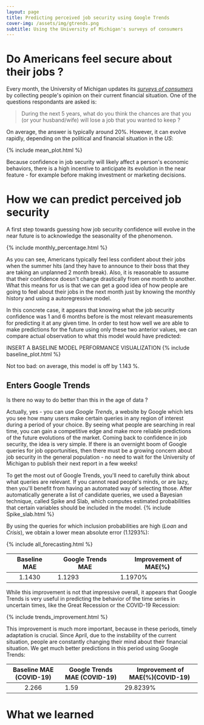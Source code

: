 ```yaml
---
layout: page
title: Predicting perceived job security using Google Trends
cover-img: /assets/img/gtrends.png
subtitle: Using the University of Michigan's surveys of consumers
---
```


# Do Americans feel secure about their jobs ?
Every month, the University of Michigan updates its *[surveys of consumers](https://data.sca.isr.umich.edu/data-archive/mine.php "Link to the surveys")* by collecting people's opinion on their current financial situation. One of the questions respondants are asked is:
>During the next 5 years, what do you think the chances are that you (or your husband/wife) will lose a job that you wanted to keep ?

On average, the answer is typically around 20%. However, it can evolve rapidly, depending on the political and financial situation in the *US*:

{% include mean_plot.html %}

Because confidence in job security will likely affect a person's economic behaviors, there is a high incentive to anticipate its evolution in the near feature - for example before making investment or marketing decisions. 

# How we can predict perceived job security
A first step towards guessing how job security confidence will evolve in the near future is to acknowledge the seasonality of the phenomenon. 

{% include monthly_percentage.html %}

As you can see, Americans typically feel less confident about their jobs when the summer hits (and they have to announce to their boss that they are taking an unplanned 2 month break). Also, it is reasonable to assume that their confidence doesn't change drastically from one month to another. What this means for us is that we can get a good idea of how people are going to feel about their jobs in the next month just by knowing the monthly history and using a autoregressive model. 

In this concrete case, it appears that knowing what the job security confidence was 1 and 6 months before is the most relevant measurements for predicting it at any given time. 
In order to test how well we are able to make predictions for the future using only these two anterior values, we can compare actual observation to what this model would have predicted: 

INSERT A BASELINE MODEL PERFORMANCE VISUALIZATION
{% include baseline_plot.html %}

Not too bad: on average, this model is off by 1.143 %.

## Enters Google Trends
Is there no way to do better than this in the age of data ? 

Actually, yes - you can use *Google Trends*, a website by Google which lets you see how many users make certain queries in any region of interest during a period of your choice. By seeing what people are searching in real time, you can gain a competitive edge and make more reliable predictions of the future evolutions of the market. Coming back to confidence in job security, the idea is very simple. If there is an overnight boom of Google queries for job opportunities, then there must be a growing concern about job security in the general population - no need to wait for the University of Michigan to publish their next report in a few weeks!

To get the most out of Google Trends, you'll need to carefully think about what queries are relevant. If you cannot read people's minds, or are lazy, then you'll benefit from having an automated way of selecting those. After automatically generate a list of candidate queries, we used a Bayesian technique, called Spike and Slab, which computes estimated probabilities that certain variables should be included in the model. 
{% include Spike_slab.html %}

By using the queries for which inclusion probabilities are high (*Loan* and *Crisis*), we obtain a lower mean absolute error (1.1293%): 

{% include all_forecasting.html %}

|Baseline MAE | Google Trends MAE  | Improvement of MAE(%)
|:----------------------------: | ------------------------ | --------------
|1.1430 | 1.1293 | 1.1970%

While this improvement is not that impressive overall, it appears that Google Trends is very useful in predicting the behavior of the time series in uncertain times, like the Great Recession or the COVID-19 Recession:

{% include trends_improvement.html %}


This improvement is much more important, because in these periods, timely adaptation is crucial. Since April, due to the instability of the current situation, people are constantly changing their mind about their financial situation. We get much better predictions in this period using Google Trends:

|Baseline MAE (COVID-19) | Google Trends MAE (COVID-19) | Improvement of MAE(%)(COVID-19)
|:----------------------------: | ------------------------ | --------------
|2.266| 1.59 | 29.8239%




# What we learned






